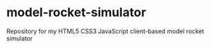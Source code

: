 # model-rocket-simulator
Repository for my HTML5 CSS3 JavaScript client-based model rocket simulator
